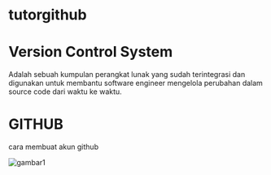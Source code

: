 # tutorgithub


# Version Control System
Adalah sebuah kumpulan perangkat lunak yang sudah terintegrasi dan digunakan untuk membantu software engineer mengelola perubahan dalam source code dari waktu ke waktu.

# GITHUB
cara membuat akun github

![gambar1](gambar1/instal1)

